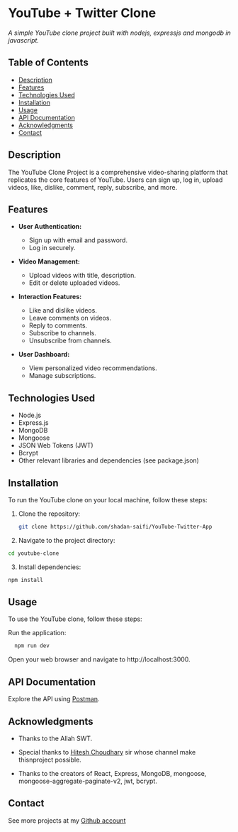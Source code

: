 
# YouTube + Twitter Clone

*A simple YouTube clone project built with nodejs, expressjs and mongodb in javascript.*

## Table of Contents

- [Description](#description)
- [Features](#features)
- [Technologies Used](#technologies-used)
- [Installation](#installation)
- [Usage](#usage)
- [API Documentation](#api-documentation)
- [Acknowledgments](#acknowledgments)
- [Contact](#contact)


## Description


The YouTube Clone Project is a comprehensive video-sharing platform that replicates the core features of YouTube. Users can sign up, log in, upload videos, like, dislike, comment, reply, subscribe, and more.

## Features

- **User Authentication:**
  - Sign up with email and password.
  - Log in securely.

- **Video Management:**
  - Upload videos with title, description.
  - Edit or delete uploaded videos.

- **Interaction Features:**
  - Like and dislike videos.
  - Leave comments on videos.
  - Reply to comments.
  - Subscribe to channels.
  - Unsubscribe from channels.

- **User Dashboard:**
  - View personalized video recommendations.
  - Manage subscriptions.

## Technologies Used
- Node.js
- Express.js
- MongoDB
- Mongoose
- JSON Web Tokens (JWT)
- Bcrypt
- Other relevant libraries and dependencies (see package.json)

## Installation

To run the YouTube clone on your local machine, follow these steps:

1. Clone the repository:
   ```bash
   git clone https://github.com/shadan-saifi/YouTube-Twitter-App
   ```

3. Navigate to the project directory:

  ```bash
  cd youtube-clone
  ```
3. Install dependencies:
  ```bash
  npm install
  ```

## Usage

To use the YouTube clone, follow these steps:

Run the application:
  ```bash
    npm run dev
  ```    
Open your web browser and navigate to http://localhost:3000.

## API Documentation

Explore the API using [Postman](https://documenter.getpostman.com/view/32131496/2s9YymHQNx).

## Acknowledgments

- Thanks to the Allah SWT.

- Special thanks to [Hitesh Choudhary](https://www.youtube.com/@chaiaurcode) sir whose channel make thisnproject possible. 

- Thanks to the creators of React, Express, MongoDB, mongoose, mongoose-aggregate-paginate-v2, jwt, bcrypt.

## Contact

See more projects at my [Github account](https://github.com/shadan-saifi)


    




